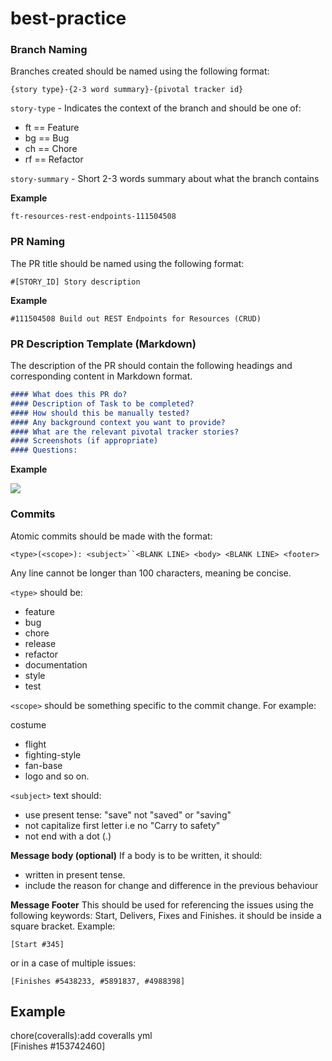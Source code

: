 # best-practice

### Branch Naming

Branches created should be named using the following format:

```
{story type}-{2-3 word summary}-{pivotal tracker id}
```

`story-type` - Indicates the context of the branch and should be one of:

- ft == Feature
- bg == Bug
- ch == Chore
- rf == Refactor

`story-summary` - Short 2-3 words summary about what the branch contains

**Example**

```
ft-resources-rest-endpoints-111504508
```

### PR Naming

The PR title should be named using the following format:

```
#[STORY_ID] Story description
```

**Example**

```
#111504508 Build out REST Endpoints for Resources (CRUD)
```

### PR Description Template (Markdown)

The description of the PR should contain the following headings and corresponding content in Markdown format.

```md
#### What does this PR do?
#### Description of Task to be completed?
#### How should this be manually tested?
#### Any background context you want to provide?
#### What are the relevant pivotal tracker stories?
#### Screenshots (if appropriate)
#### Questions:
```

**Example**

![](https://github.com/andela/bestpractices/raw/master/img/git-naming.png)

### Commits

Atomic commits should be made with the format:

```
<type>(<scope>): <subject>``<BLANK LINE> <body> <BLANK LINE> <footer>

```

Any line cannot be longer than 100 characters, meaning be concise.

```<type>``` should be:

 * feature
 * bug
 * chore
 * release
 * refactor
 * documentation
 * style
 * test

```<scope>``` should be something specific to the commit change. For example:

costume
 * flight
 * fighting-style
 * fan-base
 * logo and so on.

```<subject>``` text should:

 * use present tense: "save" not "saved" or "saving"
 * not capitalize first letter i.e no "Carry to safety"
 * not end with a dot (.)

**Message body (optional)** If a body is to be written, it should:

 * written in present tense.
 * include the reason for change and difference in the previous behaviour

**Message Footer** This should be used for referencing the issues using the following keywords: Start, Delivers, Fixes and Finishes. it should be inside a square bracket. Example:

```
[Start #345]
```

or in a case of multiple issues:

```
[Finishes #5438233, #5891837, #4988398]
```

## Example

chore(coveralls):add coveralls yml  
[Finishes #153742460]
